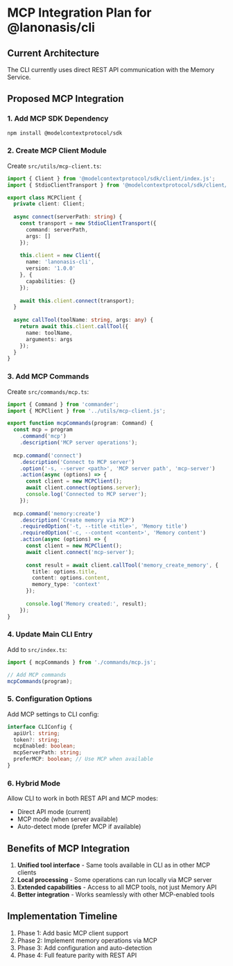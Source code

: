 # MCP Integration Plan for @lanonasis/cli

## Current Architecture
The CLI currently uses direct REST API communication with the Memory Service.

## Proposed MCP Integration

### 1. Add MCP SDK Dependency
```bash
npm install @modelcontextprotocol/sdk
```

### 2. Create MCP Client Module
Create `src/utils/mcp-client.ts`:
```typescript
import { Client } from '@modelcontextprotocol/sdk/client/index.js';
import { StdioClientTransport } from '@modelcontextprotocol/sdk/client/stdio.js';

export class MCPClient {
  private client: Client;
  
  async connect(serverPath: string) {
    const transport = new StdioClientTransport({
      command: serverPath,
      args: []
    });
    
    this.client = new Client({
      name: 'lanonasis-cli',
      version: '1.0.0'
    }, {
      capabilities: {}
    });
    
    await this.client.connect(transport);
  }
  
  async callTool(toolName: string, args: any) {
    return await this.client.callTool({
      name: toolName,
      arguments: args
    });
  }
}
```

### 3. Add MCP Commands
Create `src/commands/mcp.ts`:
```typescript
import { Command } from 'commander';
import { MCPClient } from '../utils/mcp-client.js';

export function mcpCommands(program: Command) {
  const mcp = program
    .command('mcp')
    .description('MCP server operations');
    
  mcp.command('connect')
    .description('Connect to MCP server')
    .option('-s, --server <path>', 'MCP server path', 'mcp-server')
    .action(async (options) => {
      const client = new MCPClient();
      await client.connect(options.server);
      console.log('Connected to MCP server');
    });
    
  mcp.command('memory:create')
    .description('Create memory via MCP')
    .requiredOption('-t, --title <title>', 'Memory title')
    .requiredOption('-c, --content <content>', 'Memory content')
    .action(async (options) => {
      const client = new MCPClient();
      await client.connect('mcp-server');
      
      const result = await client.callTool('memory_create_memory', {
        title: options.title,
        content: options.content,
        memory_type: 'context'
      });
      
      console.log('Memory created:', result);
    });
}
```

### 4. Update Main CLI Entry
Add to `src/index.ts`:
```typescript
import { mcpCommands } from './commands/mcp.js';

// Add MCP commands
mcpCommands(program);
```

### 5. Configuration Options
Add MCP settings to CLI config:
```typescript
interface CLIConfig {
  apiUrl: string;
  token?: string;
  mcpEnabled: boolean;
  mcpServerPath: string;
  preferMCP: boolean; // Use MCP when available
}
```

### 6. Hybrid Mode
Allow CLI to work in both REST API and MCP modes:
- Direct API mode (current)
- MCP mode (when server available)
- Auto-detect mode (prefer MCP if available)

## Benefits of MCP Integration
1. **Unified tool interface** - Same tools available in CLI as in other MCP clients
2. **Local processing** - Some operations can run locally via MCP server
3. **Extended capabilities** - Access to all MCP tools, not just Memory API
4. **Better integration** - Works seamlessly with other MCP-enabled tools

## Implementation Timeline
1. Phase 1: Add basic MCP client support
2. Phase 2: Implement memory operations via MCP
3. Phase 3: Add configuration and auto-detection
4. Phase 4: Full feature parity with REST API